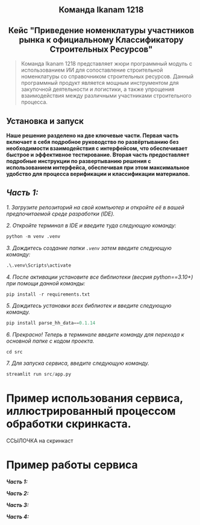 
<p align="center">
     <H2 align="center">Команда Ikanam 1218 </H2> 
    <H2 align="center">Кейс "Приведение номенклатуры участников рынка к официальному Классификатору Строительных Ресурсов"</H2> 
</p>


> Команда Ikanam 1218  представляет жюри программный модуль с использованием ИИ для сопоставление строительной номенклатуры со справочником
строительных ресурсов. Данный программный продукт является мощным инструментом для закупочной деятельности и логистики, а также упрощения взаимодействия между
различными участниками строительного процесса.


## Установка и запуск

**Наше решение разделено на две ключевые части. Первая часть включает в себя подробное руководство по развёртыванию без необходимости взаимодействия с интерфейсом, что обеспечивает быстрое и эффективное тестирование. Вторая часть предоставляет подробные инструкции по развертыванию решения с использованием интерфейса, обеспечивая при этом максимальное удобство для процесса верификации и классификации материалов.**

***Часть 1:***
----------

*1. Загрузите репозиторий на свой компьютер и откройте её в вашей предпочитаемой среде разработки (IDE).* 

*2. Откройте терминал в IDE и введите туда следующую команду:* 

```python
python -m venv .venv
```
*3. Дождитесь создание папки `.venv` затем введите следующую команду:*

```python
.\.venv\Scripts\activate
```
*4. После активации установите все библиотеки (весрия python==3.10+) при помощи данной команды:*

```python
pip install -r requirements.txt
```

*5. Дождитесь установки всех библиотек и введите следующую команду.*

```python
pip install parse_hh_data==0.1.14
```

*6. Прекрасно! Теперь в терминале введите команду для перехода к основной папке с кодом проекта.*

```shell
cd src 
```

*7. Для запуска сервиса, введите следующую команду.*

```python
streamlit run src/app.py
```



# Пример использования сервиса, иллюстрированный процессом обработки скринкаста.


ССЫЛОЧКА на скринкаст


# Пример работы сервиса

***Часть 1:***


***Часть 2:***



***Часть 3:***


***Часть 4:***


